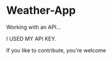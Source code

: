 # Weather-App

Working with an API...

I USED MY API KEY.

If you like to contribute, you're welcome
